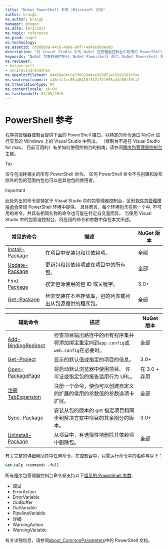 ```yaml
---
title: "NuGet PowerShell 参考 |Microsoft 文档"
author: kraigb
ms.author: kraigb
manager: ghogen
ms.date: 10/2/2017
ms.topic: reference
ms.prod: nuget
ms.technology: 
ms.assetid: cd08b869-44c6-480e-90f7-494a6d08e6d0
description: "对 Visual Studio 中的 NuGet 包管理器控制台中可用的 PowerShell 命令的完整引用。"
keywords: "NuGet 包管理器控制台，NuGet Powershell 命令，NuGet Powershell 参考"
ms.reviewer:
- karann-msft
- unniravindranathan
ms.openlocfilehash: 64450a8bcca7f6028d4ce389d51ac35e9209cfae
ms.sourcegitcommit: a40c1c1cc05a46410f317a72f695ad1d80f39fa2
ms.translationtype: MT
ms.contentlocale: zh-CN
ms.lasthandoff: 01/05/2018
---
```

# <a name="powershell-reference"></a>PowerShell 参考

程序包管理器控制台提供下面的 PowerShell 接口，以特定的命令通过 NuGet 进行交互的 Windows 上的 Visual Studio 中列出。 （控制台不是在 Visual Studio for mac。 目前可用的）有关如何使用控制台的指南，请参阅[程序包管理器控制台](../tools/package-manager-console.md)主题。

> [!Tip]
> 仅与包消耗相关的所有 PowerShell 命令。 任何 PowerShell 命令不与创建和发布除外的包的范围内包也可以是其他包的使用者。

> [!Important]
> 此处列出的命令是特定于 Visual Studio 中的包管理器控制台，区别[软件包管理模块命令](/powershell/module/packagemanagement/?view=powershell-6)常规 PowerShell 环境中提供。 具体而言，每个环境包含在另一个中, 不可用的命令，并具有相同名称的命令也可能在特定自变量而异。 当使用 Visual Studio 中的包管理控制台，将应用的命令和参数中存在本文所述。

| 常见的命令 | 描述 | NuGet 版本 |
| --- | --- | --- |
| [Install-Package](ps-ref-install-package.md) | 在项目中安装包和其依赖项。 | 全部 |
| [Update-Package](ps-ref-update-package.md) | 更新包和其依赖项或在项目中的所有包。 | 全部 |
| [Find-Package](ps-ref-find-package.md) | 搜索包源使用的包 ID 或关键字。 | 3.0+ |
| [Get-Package](ps-ref-get-package.md) | 检索安装在本地存储库，包的列表或列出从包源提供的程序包。 | 全部 |

| 辅助命令 | 描述 | NuGet 版本 |
| --- | --- | --- |
| [Add-BindingRedirect](ps-ref-add-bindingredirect.md) | 检查项目输出路径中的所有程序集并将添加绑定重定向到`app.config`或`web.config`在必要时。 | 全部 |
| [Get-Project](ps-ref-get-project.md) | 显示的默认值或指定的项目的信息。 | 3.0+ |
| [Open-PackagePage](ps-ref-open-packagepage.md) | 将启动默认浏览器中使用项目、 许可证或指定包的报告滥用行为 URL。 | 在 3.0 + 弃用 |
| [注册 TabExpansion](ps-ref-register-tabexpansion.md) | 注册一个命令，使你可以创建自定义的扩展的常用的参数值的参数选项卡扩展。 | 全部 |
| [Sync-Package](ps-ref-sync-package.md) | 安装从包的版本的 get 指定项目和同步到解决方案中项目的其余部分的版本。 | 3.0+ |
| [Uninstall-Package](ps-ref-uninstall-package.md) | 从项目中，有选择性地删除其依赖项中删除包。 | 全部 |

有关完整的详细帮助其中任何命令，在控制台中，只需运行命令中的名称与以下：

```ps
Get-Help <command> -full
```

所有程序包管理器控制台命令都支持以下[常见的 PowerShell 参数](http://go.microsoft.com/fwlink/?LinkID=113216):

- 调试
- ErrorAction
- ErrorVariable
- OutBuffer
- OutVariable
- PipelineVariable
- 详细
- WarningAction
- WarningVariable

有关详细信息，请参阅[about_CommonParameters](http://go.microsoft.com/fwlink/?LinkID=113216)中的 PowerShell 文档。
